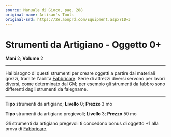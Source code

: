 ```yaml
---
source: Manuale di Gioco, pag. 288
original-name: Artisan's Tools
original-srd: https://2e.aonprd.com/Equipment.aspx?ID=3
---
```


# Strumenti da Artigiano - Oggetto 0+

**Mani** 2; **Volume** 2

---

Hai bisogno di questi strumenti per creare oggetti a partire dai materiali
grezzi, tramite l'abilità [Fabbricare](/azioni/abilita/fabbricare). Serie di
attrezzi diversi servono per lavori diversi, come determinato dal GM; per
esempio gli strumenti da fabbro sono differenti dagli strumenti da falegname.

---

**Tipo** strumenti da artigiano; **Livello** 0; **Prezzo** 3 mo

**Tipo** strumenti da artigiano pregievoli; **Livello** 3; **Prezzo** 50 mo

Gli strumenti da artigiano pregevoli ti concedono bonus di oggetto +1 alla prova
di [Fabbricare](/azioni/abilita/fabbricare).
